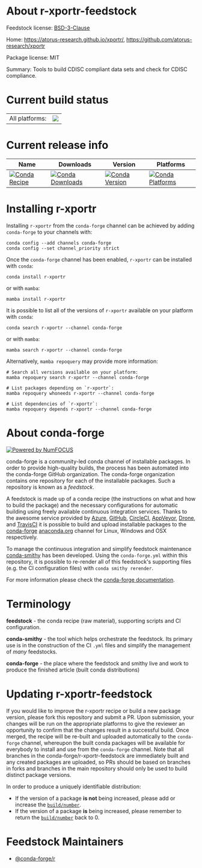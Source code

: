 About r-xportr-feedstock
========================

Feedstock license: [BSD-3-Clause](https://github.com/conda-forge/r-xportr-feedstock/blob/main/LICENSE.txt)

Home: https://atorus-research.github.io/xportr/, https://github.com/atorus-research/xportr

Package license: MIT

Summary: Tools to build CDISC compliant data sets and check for CDISC compliance.

Current build status
====================


<table><tr><td>All platforms:</td>
    <td>
      <a href="https://dev.azure.com/conda-forge/feedstock-builds/_build/latest?definitionId=26045&branchName=main">
        <img src="https://dev.azure.com/conda-forge/feedstock-builds/_apis/build/status/r-xportr-feedstock?branchName=main">
      </a>
    </td>
  </tr>
</table>

Current release info
====================

| Name | Downloads | Version | Platforms |
| --- | --- | --- | --- |
| [![Conda Recipe](https://img.shields.io/badge/recipe-r--xportr-green.svg)](https://anaconda.org/conda-forge/r-xportr) | [![Conda Downloads](https://img.shields.io/conda/dn/conda-forge/r-xportr.svg)](https://anaconda.org/conda-forge/r-xportr) | [![Conda Version](https://img.shields.io/conda/vn/conda-forge/r-xportr.svg)](https://anaconda.org/conda-forge/r-xportr) | [![Conda Platforms](https://img.shields.io/conda/pn/conda-forge/r-xportr.svg)](https://anaconda.org/conda-forge/r-xportr) |

Installing r-xportr
===================

Installing `r-xportr` from the `conda-forge` channel can be achieved by adding `conda-forge` to your channels with:

```
conda config --add channels conda-forge
conda config --set channel_priority strict
```

Once the `conda-forge` channel has been enabled, `r-xportr` can be installed with `conda`:

```
conda install r-xportr
```

or with `mamba`:

```
mamba install r-xportr
```

It is possible to list all of the versions of `r-xportr` available on your platform with `conda`:

```
conda search r-xportr --channel conda-forge
```

or with `mamba`:

```
mamba search r-xportr --channel conda-forge
```

Alternatively, `mamba repoquery` may provide more information:

```
# Search all versions available on your platform:
mamba repoquery search r-xportr --channel conda-forge

# List packages depending on `r-xportr`:
mamba repoquery whoneeds r-xportr --channel conda-forge

# List dependencies of `r-xportr`:
mamba repoquery depends r-xportr --channel conda-forge
```


About conda-forge
=================

[![Powered by
NumFOCUS](https://img.shields.io/badge/powered%20by-NumFOCUS-orange.svg?style=flat&colorA=E1523D&colorB=007D8A)](https://numfocus.org)

conda-forge is a community-led conda channel of installable packages.
In order to provide high-quality builds, the process has been automated into the
conda-forge GitHub organization. The conda-forge organization contains one repository
for each of the installable packages. Such a repository is known as a *feedstock*.

A feedstock is made up of a conda recipe (the instructions on what and how to build
the package) and the necessary configurations for automatic building using freely
available continuous integration services. Thanks to the awesome service provided by
[Azure](https://azure.microsoft.com/en-us/services/devops/), [GitHub](https://github.com/),
[CircleCI](https://circleci.com/), [AppVeyor](https://www.appveyor.com/),
[Drone](https://cloud.drone.io/welcome), and [TravisCI](https://travis-ci.com/)
it is possible to build and upload installable packages to the
[conda-forge](https://anaconda.org/conda-forge) [anaconda.org](https://anaconda.org/)
channel for Linux, Windows and OSX respectively.

To manage the continuous integration and simplify feedstock maintenance
[conda-smithy](https://github.com/conda-forge/conda-smithy) has been developed.
Using the ``conda-forge.yml`` within this repository, it is possible to re-render all of
this feedstock's supporting files (e.g. the CI configuration files) with ``conda smithy rerender``.

For more information please check the [conda-forge documentation](https://conda-forge.org/docs/).

Terminology
===========

**feedstock** - the conda recipe (raw material), supporting scripts and CI configuration.

**conda-smithy** - the tool which helps orchestrate the feedstock.
                   Its primary use is in the construction of the CI ``.yml`` files
                   and simplify the management of *many* feedstocks.

**conda-forge** - the place where the feedstock and smithy live and work to
                  produce the finished article (built conda distributions)


Updating r-xportr-feedstock
===========================

If you would like to improve the r-xportr recipe or build a new
package version, please fork this repository and submit a PR. Upon submission,
your changes will be run on the appropriate platforms to give the reviewer an
opportunity to confirm that the changes result in a successful build. Once
merged, the recipe will be re-built and uploaded automatically to the
`conda-forge` channel, whereupon the built conda packages will be available for
everybody to install and use from the `conda-forge` channel.
Note that all branches in the conda-forge/r-xportr-feedstock are
immediately built and any created packages are uploaded, so PRs should be based
on branches in forks and branches in the main repository should only be used to
build distinct package versions.

In order to produce a uniquely identifiable distribution:
 * If the version of a package **is not** being increased, please add or increase
   the [``build/number``](https://docs.conda.io/projects/conda-build/en/latest/resources/define-metadata.html#build-number-and-string).
 * If the version of a package **is** being increased, please remember to return
   the [``build/number``](https://docs.conda.io/projects/conda-build/en/latest/resources/define-metadata.html#build-number-and-string)
   back to 0.

Feedstock Maintainers
=====================

* [@conda-forge/r](https://github.com/orgs/conda-forge/teams/r/)

